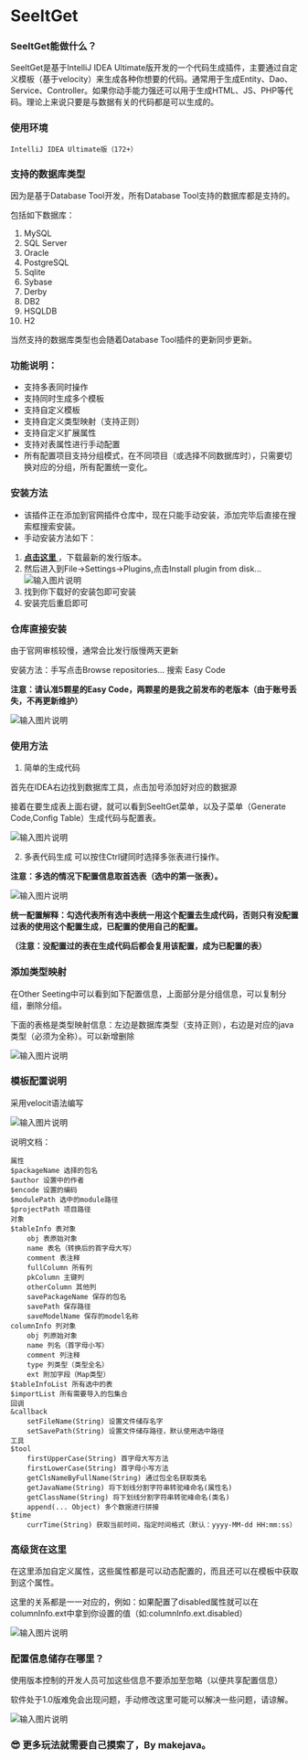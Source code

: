 # SeeItGet

### SeeItGet能做什么？

SeeItGet是基于IntelliJ IDEA Ultimate版开发的一个代码生成插件，主要通过自定义模板（基于velocity）来生成各种你想要的代码。通常用于生成Entity、Dao、Service、Controller。如果你动手能力强还可以用于生成HTML、JS、PHP等代码。理论上来说只要是与数据有关的代码都是可以生成的。

### 使用环境
`IntelliJ IDEA Ultimate版（172+）`

### 支持的数据库类型
因为是基于Database Tool开发，所有Database Tool支持的数据库都是支持的。

包括如下数据库：

1. MySQL
2. SQL Server
3. Oracle
4. PostgreSQL
5. Sqlite
6. Sybase
7. Derby
8. DB2
9. HSQLDB
10. H2

当然支持的数据库类型也会随着Database Tool插件的更新同步更新。


### 功能说明：
* 支持多表同时操作
* 支持同时生成多个模板
* 支持自定义模板
* 支持自定义类型映射（支持正则）
* 支持自定义扩展属性
* 支持对表属性进行手动配置
* 所有配置项目支持分组模式，在不同项目（或选择不同数据库时），只需要切换对应的分组，所有配置统一变化。
### 安装方法
* 该插件正在添加到官网插件仓库中，现在只能手动安装，添加完毕后直接在搜索框搜索安装。
* 手动安装方法如下：
1. [ **点击这里** ](../../releases)，下载最新的发行版本。
2. 然后进入到File->Settings->Plugins,点击Install plugin from disk...
![输入图片说明](https://images.gitee.com/uploads/images/2018/0719/143320_ac3b91d7_920085.png "安装插件")
3. 找到你下载好的安装包即可安装
4. 安装完后重启即可

### 仓库直接安装
由于官网审核较慢，通常会比发行版慢两天更新

安装方法：手写点击Browse repositories... 搜索 Easy Code

 **注意：请认准5颗星的Easy Code，两颗星的是我之前发布的老版本（由于账号丢失，不再更新维护）** 

![输入图片说明](https://images.gitee.com/uploads/images/2018/0727/112706_19564a38_920085.png "屏幕截图.png")


### 使用方法
1. 简单的生成代码

首先在IDEA右边找到数据库工具，点击加号添加好对应的数据源

接着在要生成表上面右键，就可以看到SeeItGet菜单，以及子菜单（Generate Code,Config Table）生成代码与配置表。

![输入图片说明](../../raw/master/%E6%95%99%E7%A8%8B%E5%9B%BE%E7%89%87/%E5%8D%95%E8%A1%A8%E4%BB%A3%E7%A0%81%E7%94%9F%E6%88%90.gif "单表代码生成.gif")

2. 多表代码生成
可以按住Ctrl键同时选择多张表进行操作。

 **注意：多选的情况下配置信息取首选表（选中的第一张表）。** 

![输入图片说明](../../raw/master/%E6%95%99%E7%A8%8B%E5%9B%BE%E7%89%87/%E5%A4%9A%E8%A1%A8%E4%BB%A3%E7%A0%81%E7%94%9F%E6%88%90.gif "多表代码生成.gif")


**统一配置解释：勾选代表所有选中表统一用这个配置去生成代码，否则只有没配置过表的使用这个配置生成，已配置的使用自己的配置。**

**（注意：没配置过的表在生成代码后都会复用该配置，成为已配置的表）** 

### 添加类型映射

在Other Seeting中可以看到如下配置信息，上面部分是分组信息，可以复制分组，删除分组。

下面的表格是类型映射信息：左边是数据库类型（支持正则），右边是对应的java类型（必须为全称）。可以新增删除

![输入图片说明](../../raw/master/%E6%95%99%E7%A8%8B%E5%9B%BE%E7%89%87/%E6%B7%BB%E5%8A%A0%E7%B1%BB%E5%9E%8B%E6%98%A0%E5%B0%84.gif "添加类型映射.gif")

### 模板配置说明

采用velocit语法编写

![输入图片说明](https://images.gitee.com/uploads/images/2018/0719/150307_7f96fb68_920085.png "屏幕截图.png")


说明文档：

```
属性
$packageName 选择的包名
$author 设置中的作者
$encode 设置的编码
$modulePath 选中的module路径
$projectPath 项目路径
对象
$tableInfo 表对象
    obj 表原始对象
    name 表名（转换后的首字母大写）
    comment 表注释
    fullColumn 所有列
    pkColumn 主键列
    otherColumn 其他列
    savePackageName 保存的包名
    savePath 保存路径
    saveModelName 保存的model名称
columnInfo 列对象
    obj 列原始对象
    name 列名（首字母小写）
    comment 列注释
    type 列类型（类型全名）
    ext 附加字段（Map类型）
$tableInfoList 所有选中的表
$importList 所有需要导入的包集合
回调
&callback
    setFileName(String) 设置文件储存名字
    setSavePath(String) 设置文件储存路径，默认使用选中路径
工具
$tool
    firstUpperCase(String) 首字母大写方法
    firstLowerCase(String) 首字母小写方法
    getClsNameByFullName(String) 通过包全名获取类名
    getJavaName(String) 将下划线分割字符串转驼峰命名(属性名)
    getClassName(String) 将下划线分割字符串转驼峰命名(类名)
    append(... Object) 多个数据进行拼接
$time
    currTime(String) 获取当前时间，指定时间格式（默认：yyyy-MM-dd HH:mm:ss）
```

### 高级货在这里

在这里添加自定义属性，这些属性都是可以动态配置的，而且还可以在模板中获取到这个属性。

这里的关系都是一一对应的，例如：如果配置了disabled属性就可以在columnInfo.ext中拿到你设置的值（如:columnInfo.ext.disabled）

![输入图片说明](../../raw/master/%E6%95%99%E7%A8%8B%E5%9B%BE%E7%89%87/%E8%87%AA%E5%AE%9A%E4%B9%89%E6%89%A9%E5%B1%95%E5%B1%9E%E6%80%A7.gif "自定义扩展属性.gif")


### 配置信息储存在哪里？

使用版本控制的开发人员可加这些信息不要添加至忽略（以便共享配置信息）

软件处于1.0版难免会出现问题，手动修改这里可能可以解决一些问题，请谅解。

![输入图片说明](https://images.gitee.com/uploads/images/2018/0719/150823_ffc482f0_920085.png "屏幕截图.png")

###  :sunglasses: 更多玩法就需要自己摸索了，By makejava。
